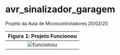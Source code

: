 # avr_sinalizador_garagem
 Projeto da Aula de Microcontroladores 20/02/25

| Figura 1: Projeto Funcionou |
|:----------------------------------------------------------------:|
| ![funcionou](funcionou1.gif)                                   |
